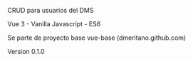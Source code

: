 CRUD para usuarios del DMS

Vue 3 - Vanilla Javascript - ES6

Se parte de proyecto base vue-base (dmeritano.github.com)

Version 0.1.0

